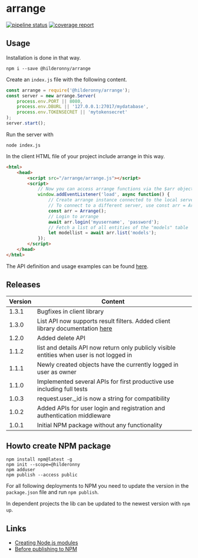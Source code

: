 # arrange

[![pipeline status](https://gitlab.com/hilderonny/arrange/badges/master/pipeline.svg)](https://gitlab.com/hilderonny/arrange/commits/master)
[![coverage report](https://gitlab.com/hilderonny/arrange/badges/master/coverage.svg)](https://gitlab.com/hilderonny/arrange/commits/master)

## Usage

Installation is done in that way.

```
npm i --save @hilderonny/arrange
```

Create an ```index.js``` file with the following content.

```js
const arrange = require('@hilderonny/arrange');
const server = new arrange.Server(
    process.env.PORT || 8080, 
    process.env.DBURL || '127.0.0.1:27017/mydatabase',
    process.env.TOKENSECRET || 'mytokensecret'
);
server.start();
```

Run the server with

```
node index.js
```

In the client HTML file of your project include arrange in this way.

```html
<html>
    <head>
        <script src="/arrange/arrange.js"></script>
        <script>
            // Now you can access arrange functions via the $arr object
            window.addEventListener('load', async function() {
                // Create arrange instance connected to the local server
                // To connect to a different server, use const arr = Arrange('https://mydomain.com')
                const arr = Arrange();
                // Login to arrange
                await arr.login('myusername', 'password');
                // Fetch a list of all entities of the "models" table
                let modellist = await arr.list('models');
            });
        </script>
    </head>
</html>
```

The API definition and usage examples can be found [here](client/README.md).

## Releases

|Version|Content|
|---|---|
|1.3.1|Bugfixes in client library|
|1.3.0|List API now supports result filters. Added client library documentation [here](client/README.md)|
|1.2.0|Added delete API|
|1.1.2|list and details API now return only publicly visible entities when user is not logged in|
|1.1.1|Newly created objects have the currently logged in user as owner|
|1.1.0|Implemented several APIs for first productive use including full tests|
|1.0.3|request.user._id is now a string for compatibility|
|1.0.2|Added APIs for user login and registration and authentication middleware|
|1.0.1|Initial NPM package without any functionality|

## Howto create NPM package

```
npm install npm@latest -g
npm init --scope=@hilderonny
npm adduser
npm publish --access public
```

For all following deployments to NPM you need to update the version in the ```package.json``` file and run ```npm publish```.

In dependent projects the lib can be updated to the newest version with ```npm up```.

## Links

* [Creating Node.js modules](https://docs.npmjs.com/creating-node-js-modules)
* [Before publishing to NPM](https://docs.npmjs.com/misc/developers#before-publishing-make-sure-your-package-installs-and-works)